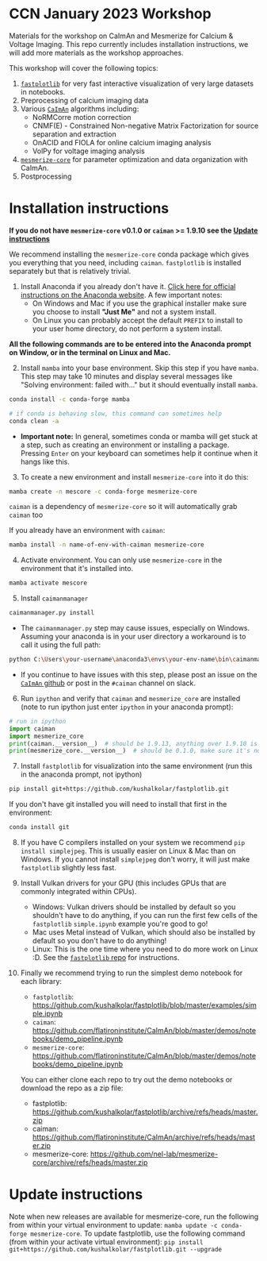 # CCN January 2023 Workshop

Materials for the workshop on CaImAn and Mesmerize for Calcium & Voltage Imaging. This repo currently includes installation instructions, we will add more materials as the workshop approaches.

This workshop will cover the following topics:

1. [`fastplotlib`](https://github.com/kushalkolar/fastplotlib) for very fast interactive visualization of very large datasets in notebooks.
2. Preprocessing of calcium imaging data
3. Various [`CaImAn`](https://github.com/flatironinstitute/CaImAn) algorithms including:
    - NoRMCorre motion correction
    - CNMF(E) - Constrained Non-negative Matrix Factorization for source separation and extraction
    - OnACID and FIOLA for online calcium imaging analysis
    - VolPy for voltage imaging analysis
4. [`mesmerize-core`](https://github.com/nel-lab/mesmerize-core) for parameter optimization and data organization with CaImAn.
5. Postprocessing

# Installation instructions

**If you do not have `mesmerize-core` v0.1.0 or `caiman` >= 1.9.10 see the [Update instructions](https://github.com/EricThomson/CCN_caiman_mesmerize_workshop_2023#update-instructions)**

We recommend installing the `mesmerize-core` conda package which gives you everything that you need, including `caiman`. `fastplotlib` is installed separately but that is relatively trivial.

1. Install Anaconda if you already don't have it. [Click here for official instructions on the Anaconda website](https://docs.anaconda.com/anaconda/install/index.html). A few important notes:
    - On Windows and Mac if you use the graphical installer make sure you choose to install **"Just Me"** and not a system install.
    - On Linux you can probably accept the default `PREFIX` to install to your user home directory, do not perform a system install.

**All the following commands are to be entered into the Anaconda prompt on Window, or in the terminal on Linux and Mac.**

2. Install `mamba` into your base environment. Skip this step if you have `mamba`. This step may take 10 minutes and display several messages like "Solving environment: failed with..." but it should eventually install `mamba`.

```bash
conda install -c conda-forge mamba

# if conda is behaving slow, this command can sometimes help
conda clean -a
```

  - **Important note:** In general, sometimes conda or mamba will get stuck at a step, such as creating an environment or installing a package. Pressing `Enter` on your keyboard can sometimes help it continue when it hangs like this.

3. To create a new environment and install `mesmerize-core` into it do this:

```bash
mamba create -n mescore -c conda-forge mesmerize-core
```

 `caiman` is a dependency of `mesmerize-core` so it will automatically grab `caiman` too

 If you already have an environment with `caiman`:

```bash
mamba install -n name-of-env-with-caiman mesmerize-core
```

4. Activate environment. You can only use `mesmerize-core` in the environment that it's installed into.

```bash
mamba activate mescore
```

5. Install `caimanmanager`

```bash
caimanmanager.py install
```

  - The `caimanmanager.py` step may cause issues, especially on Windows. Assuming your anaconda is in your user directory a workaround is to call it using the full path:

```bash
python C:\Users\your-username\anaconda3\envs\your-env-name\bin\caimanmanager.py install
```

  - If you continue to have issues with this step, please post an issue on the [`CaImAn` github](https://github.com/flatironinstitute/CaImAn) or post in the `#caiman` channel on slack.

6. Run `ipython` and verify that `caiman` and `mesmerize_core` are installed (note to run ipython just enter `ipython` in your anaconda prompt):

```python
# run in ipython
import caiman
import mesmerize_core
print(caiman.__version__)  # should be 1.9.13, anything over 1.9.10 is mostly fine for the workshop but we recommend 1.9.13
print(mesmerize_core.__version__)  # should be 0.1.0, make sure it's not the 0.1.0.b1 beta version
```

7. Install `fastplotlib` for visualization into the same environment (run this in the anaconda prompt, not ipython)

```bash
pip install git+https://github.com/kushalkolar/fastplotlib.git
```

 If you don't have git installed you will need to install that first in the environment:

```bash
conda install git
```

8. If you have C compilers installed on your system we recommend `pip install simplejpeg`. This is usually easier on Linux & Mac than on Windows. If you cannot install `simplejpeg` don't worry, it will just make `fastplotlib` slightly less fast.

9. Install Vulkan drivers for your GPU (this includes GPUs that are commonly integrated within CPUs).
    - Windows: Vulkan drivers should be installed by default so you shouldn't have to do anything, if you can run the first few cells of the `fastplotlib` `simple.ipynb` example you're good to go!
    - Mac uses Metal instead of Vulkan, which should also be installed by default so you don't have to do anything!
    - Linux: This is the one time where you need to do more work on Linux :D. See the [`fastplotlib` repo](https://github.com/kushalkolar/fastplotlib#linux) for instructions.

10. Finally we recommend trying to run the simplest demo notebook for each library:
    - `fastplotlib`: https://github.com/kushalkolar/fastplotlib/blob/master/examples/simple.ipynb
    - `caiman`: https://github.com/flatironinstitute/CaImAn/blob/master/demos/notebooks/demo_pipeline.ipynb
    - `mesmerize-core`: https://github.com/flatironinstitute/CaImAn/blob/master/demos/notebooks/demo_pipeline.ipynb

     You can either clone each repo to try out the demo notebooks or download the repo as a zip file:

      - fastplotlib: https://github.com/kushalkolar/fastplotlib/archive/refs/heads/master.zip
      - caiman: https://github.com/flatironinstitute/CaImAn/archive/refs/heads/master.zip
      - mesmerize-core: https://github.com/nel-lab/mesmerize-core/archive/refs/heads/master.zip

# Update instructions

Note when new releases are available for mesmerize-core, run the following from within your virtual environment to update: `mamba update -c conda-forge mesmerize-core`. To update fastplotlib, use the following command (from within your activate virtual environment): `pip install git+https://github.com/kushalkolar/fastplotlib.git --upgrade` 

